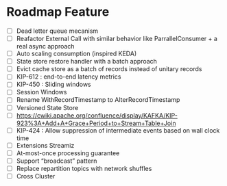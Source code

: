 # Roadmap Feature

- [ ] Dead letter queue mecanism
- [ ] Reafactor External Call with similar behavior like ParrallelConsumer + a real async approach
- [ ] Auto scaling consumption (inspired KEDA)
- [ ] State store restore handler with a batch approach
- [ ] Evict cache store as a batch of records instead of unitary records
- [ ] KIP-612 : end-to-end latency metrics
- [ ] KIP-450 : Sliding windows
- [ ] Session Windows
- [ ] Rename WithRecordTimestamp to AlterRecordTimestamp
- [ ] Versioned State Store
- [ ] https://cwiki.apache.org/confluence/display/KAFKA/KIP-923%3A+Add+A+Grace+Period+to+Stream+Table+Join
- [ ] KIP-424 : Allow suppression of intermediate events based on wall clock time
- [ ] Extensions Streamiz
- [ ] At-most-once processing guarantee
- [ ] Support “broadcast” pattern
- [ ] Replace repartition topics with network shuffles
- [ ] Cross Cluster